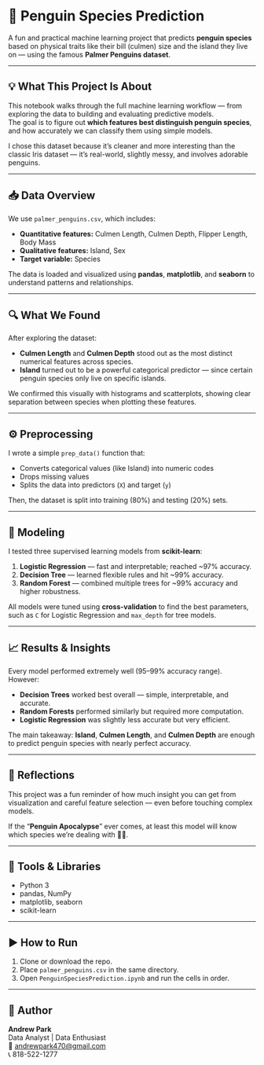 # 🐧 Penguin Species Prediction

A fun and practical machine learning project that predicts **penguin species** based on physical traits like their bill (culmen) size and the island they live on — using the famous **Palmer Penguins dataset**.

---

## 💡 What This Project Is About
This notebook walks through the full machine learning workflow — from exploring the data to building and evaluating predictive models.  
The goal is to figure out **which features best distinguish penguin species**, and how accurately we can classify them using simple models.

I chose this dataset because it’s cleaner and more interesting than the classic Iris dataset — it’s real-world, slightly messy, and involves adorable penguins.

---

## 📥 Data Overview
We use `palmer_penguins.csv`, which includes:
- **Quantitative features:** Culmen Length, Culmen Depth, Flipper Length, Body Mass  
- **Qualitative features:** Island, Sex  
- **Target variable:** Species  

The data is loaded and visualized using **pandas**, **matplotlib**, and **seaborn** to understand patterns and relationships.

---

## 🔍 What We Found
After exploring the dataset:
- **Culmen Length** and **Culmen Depth** stood out as the most distinct numerical features across species.  
- **Island** turned out to be a powerful categorical predictor — since certain penguin species only live on specific islands.  

We confirmed this visually with histograms and scatterplots, showing clear separation between species when plotting these features.

---

## ⚙️ Preprocessing
I wrote a simple `prep_data()` function that:
- Converts categorical values (like Island) into numeric codes  
- Drops missing values  
- Splits the data into predictors (`X`) and target (`y`)

Then, the dataset is split into training (80%) and testing (20%) sets.

---

## 🤖 Modeling
I tested three supervised learning models from **scikit-learn**:

1. **Logistic Regression** — fast and interpretable; reached ~97% accuracy.  
2. **Decision Tree** — learned flexible rules and hit ~99% accuracy.  
3. **Random Forest** — combined multiple trees for ~99% accuracy and higher robustness.

All models were tuned using **cross-validation** to find the best parameters, such as `C` for Logistic Regression and `max_depth` for tree models.

---

## 📈 Results & Insights
Every model performed extremely well (95–99% accuracy range).  
However:
- **Decision Trees** worked best overall — simple, interpretable, and accurate.  
- **Random Forests** performed similarly but required more computation.  
- **Logistic Regression** was slightly less accurate but very efficient.  

The main takeaway: **Island**, **Culmen Length**, and **Culmen Depth** are enough to predict penguin species with nearly perfect accuracy.

---

## 💭 Reflections
This project was a fun reminder of how much insight you can get from visualization and careful feature selection — even before touching complex models.

If the “**Penguin Apocalypse**” ever comes, at least this model will know which species we’re dealing with 🧊🐧.

---

## 🧠 Tools & Libraries
- Python 3  
- pandas, NumPy  
- matplotlib, seaborn  
- scikit-learn  

---

## ▶️ How to Run
1. Clone or download the repo.  
2. Place `palmer_penguins.csv` in the same directory.  
3. Open `PenguinSpeciesPrediction.ipynb` and run the cells in order.  

---

## 👤 Author
**Andrew Park**  
Data Analyst | Data Enthusiast  
📧 andrewpark470@gmail.com  
📞 818-522-1277
